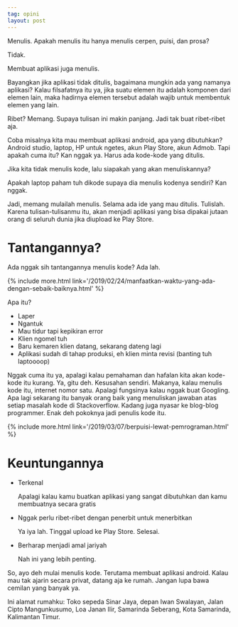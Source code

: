 ```yaml
---
tag: opini
layout: post
---
```


Menulis. Apakah menulis itu hanya menulis cerpen, puisi, dan prosa?

Tidak.

Membuat aplikasi juga menulis.

Bayangkan jika aplikasi tidak ditulis, bagaimana mungkin ada yang namanya aplikasi? Kalau filsafatnya itu ya, jika suatu elemen itu adalah komponen dari elemen lain, maka hadirnya elemen tersebut adalah wajib untuk membentuk elemen yang lain.

Ribet? Memang. Supaya tulisan ini makin panjang. Jadi tak buat ribet-ribet aja.

Coba misalnya kita mau membuat aplikasi android, apa yang dibutuhkan? Android studio, laptop, HP untuk ngetes, akun Play Store, akun Admob. Tapi apakah cuma itu? Kan nggak ya. Harus ada kode-kode yang ditulis.

Jika kita tidak menulis kode, lalu siapakah yang akan menuliskannya? 

Apakah laptop paham tuh dikode supaya dia menulis kodenya sendiri? Kan nggak.

Jadi, memang mulailah menulis. Selama ada ide yang mau ditulis. Tulislah. Karena tulisan-tulisanmu itu, akan menjadi aplikasi yang bisa dipakai jutaan orang di seluruh dunia jika diupload ke Play Store.

# Tantangannya?

Ada nggak sih tantangannya menulis kode? Ada lah.

{% include more.html link='/2019/02/24/manfaatkan-waktu-yang-ada-dengan-sebaik-baiknya.html' %}

Apa itu?

- Laper
- Ngantuk
- Mau tidur tapi kepikiran error
- Klien ngomel tuh
- Baru kemaren klien datang, sekarang dateng lagi
- Aplikasi sudah di tahap produksi, eh klien minta revisi (banting tuh laptoooop)

Nggak cuma itu ya, apalagi kalau pemahaman dan hafalan kita akan kode-kode itu kurang. Ya, gitu deh. Kesusahan sendiri. Makanya, kalau menulis kode itu, internet nomor satu. Apalagi fungsinya kalau nggak buat Googling. Apa lagi sekarang itu banyak orang baik yang menuliskan jawaban atas setiap masalah kode di Stackoverflow. Kadang juga nyasar ke blog-blog programmer. Enak deh pokoknya jadi penulis kode itu.

{% include more.html link='/2019/03/07/berpuisi-lewat-pemrograman.html' %}

# Keuntungannya

- Terkenal

	Apalagi kalau kamu buatkan aplikasi yang sangat dibutuhkan dan kamu membuatnya secara gratis

- Nggak perlu ribet-ribet dengan penerbit untuk menerbitkan

	Ya iya lah. Tinggal upload ke Play Store. Selesai.

- Berharap menjadi amal jariyah

	Nah ini yang lebih penting.

So, ayo deh mulai menulis kode. Terutama membuat aplikasi android. Kalau mau tak ajarin secara privat, datang aja ke rumah. Jangan lupa bawa cemilan yang banyak ya.

Ini alamat rumahku: Toko sepeda Sinar Jaya, depan Iwan Swalayan, Jalan Cipto Mangunkusumo, Loa Janan Ilir, Samarinda Seberang, Kota Samarinda, Kalimantan Timur.